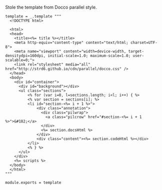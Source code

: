 
Stole the template from Docco parallel style.

    template = _.template """
      <!DOCTYPE html>
      
      <html>
      <head>
        <title><%= title %></title>
        <meta http-equiv="content-type" content="text/html; charset=UTF-8">
        <meta name="viewport" content="width=device-width, target-densitydpi=160dpi, initial-scale=1.0; maximum-scale=1.0; user-scalable=0;">
        <link rel="stylesheet" media="all" href="http://strd6.github.io/cdn/parallel/docco.css" />
      </head>
      <body>
        <div id="container">
          <div id="background"></div>
          <ul class="sections">
              <% for (var i=0, l=sections.length; i<l; i++) { %>
              <% var section = sections[i]; %>
              <li id="section-<%= i + 1 %>">
                  <div class="annotation">
                    <div class="pilwrap">
                      <a class="pilcrow" href="#section-<%= i + 1 %>">&#182;</a>
                    </div>
                    <%= section.docsHtml %>
                  </div>
                  <div class="content"><%= section.codeHtml %></div>
              </li>
              <% } %>
          </ul>
        </div>
        <%= scripts %>
      </body>
      </html>
    """

    module.exports = template
